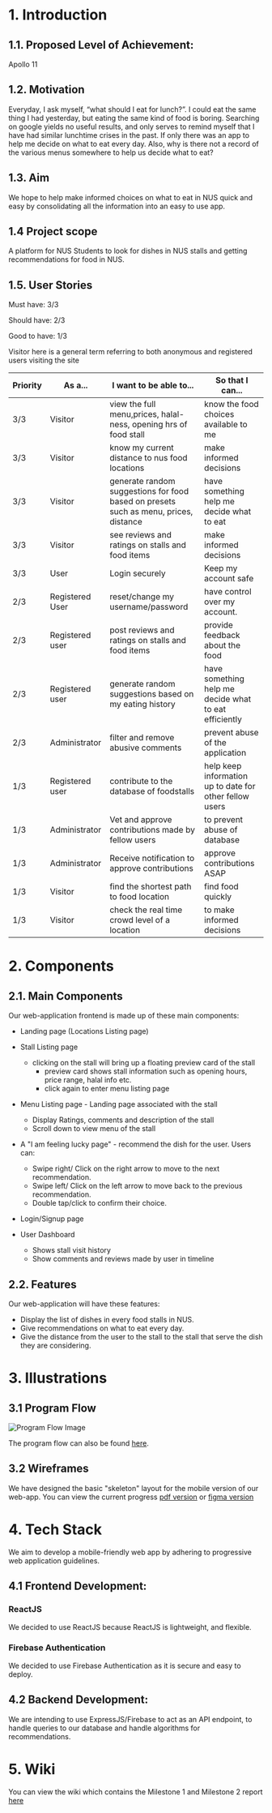 # 1. Introduction

## 1.1. Proposed Level of Achievement:

Apollo 11

## 1.2. Motivation 
Everyday, I ask myself, “what should I eat for lunch?”. I could eat the same thing I had yesterday, but eating the same kind of food is boring. 
Searching on google yields no useful results, and only serves to remind myself that I have had similar lunchtime crises in the past. If only there was an app to help me decide on what to eat every day. 
Also, why is there not a record of the various menus somewhere to help us decide what to eat?

## 1.3. Aim 
We hope to help make informed choices on what to eat in NUS quick and easy by consolidating all the information into an easy to use app.

## 1.4 Project scope
A platform for NUS Students to look for dishes in NUS stalls and getting recommendations for food in NUS.

## 1.5. User Stories

Must have: 3/3

Should have: 2/3 

Good to have: 1/3

Visitor here is a general term referring to both anonymous and registered users visiting the site

Priority|As a...| I want to be able to... | So that I can...
--------|-------|-------------------------|------------------
3/3| Visitor | view the full menu,prices, halal-ness, opening hrs of food stall | know the food choices available to me
3/3| Visitor | know my current distance to nus food locations | make informed decisions
3/3| Visitor | generate random suggestions for food based on presets such as menu, prices, distance| have something help me decide what to eat
3/3| Visitor | see reviews and ratings on stalls and food items | make informed decisions
3/3| User | Login securely | Keep my account safe
2/3| Registered User | reset/change my username/password | have control over my account.
2/3| Registered user | post reviews and ratings on stalls and food items | provide feedback about the food
2/3| Registered user | generate random suggestions based on my eating history | have something help me decide what to eat efficiently
2/3| Administrator | filter and remove abusive comments | prevent abuse of the application
1/3| Registered user | contribute to the database of foodstalls | help keep information up to date for other fellow users
1/3| Administrator | Vet and approve contributions made by fellow users | to prevent abuse of database
1/3| Administrator | Receive notification to approve contributions | approve contributions ASAP
1/3| Visitor | find the shortest path to food location | find food quickly
1/3| Visitor | check the real time crowd level of a location | to make informed decisions


# 2. Components

## 2.1. Main Components

Our web-application frontend is made up of these main components:

* Landing page (Locations Listing page)
* Stall Listing page 
	* clicking on the stall will bring up a floating preview card of the stall
		* preview card shows stall information such as opening hours, price range, halal info etc.
		* click again to enter menu listing page

* Menu Listing page - Landing page associated with the stall
	* Display Ratings, comments and description of the stall
	* Scroll down to view menu of the stall

* A "I am feeling lucky page" - recommend the dish for the user. Users can:
	* Swipe right/ Click on the right arrow to move to the next recommendation.
	* Swipe left/ Click on the left arrow to move back to the previous recommendation.
	* Double tap/click to confirm their choice.

* Login/Signup page
* User Dashboard
	* Shows stall visit history
	* Show comments and reviews made by user in timeline


## 2.2. Features

Our web-application will have these features:

* Display the list of dishes in every food stalls in NUS.
* Give recommendations on what to eat every day.
* Give the distance from the user to the stall to the stall that serve the dish they are considering.

# 3. Illustrations

## 3.1 Program Flow
![Program Flow Image](https://drive.google.com/uc?id=1K0m_xE4xI81O7cN0zjIlW-WERe25KPI6 "Program Flow Diagram")

The program flow can also be found [here](https://drive.google.com/file/d/19Cf_m0eIl2YkEhKYLYIGT7dw5wozCN8d/view?usp=sharing).

## 3.2 Wireframes
We have designed the basic "skeleton" layout for the mobile version of our web-app. You can view the current progress [pdf version](https://drive.google.com/file/d/1g7KbE4fUiYBXTiRFIQADfK_AV_RoDXwb/view?usp=sharing) or [figma version](https://www.figma.com/file/MrmENGTj2xFWo4GG30M3On/Front-end-Web-App?node-id=0%3A1)

# 4. Tech Stack

We aim to develop a mobile-friendly web app by adhering to progressive web application guidelines.

## 4.1 Frontend Development:

### ReactJS

We decided to use ReactJS because ReactJS is lightweight, and flexible.

### Firebase Authentication

We decided to use Firebase Authentication as it is secure and easy to deploy.

## 4.2 Backend Development:

We are intending to use ExpressJS/Firebase to act as an API endpoint, to handle queries to our database and handle algorithms for recommendations.

# 5. Wiki
You can view the wiki which contains the Milestone 1 and Milestone 2 report [here](https://github.com/cheehongw/functional_expressionism/wiki)


